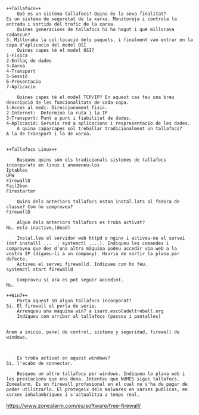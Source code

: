 
    ++Tallafocs++
        Què es un sistema tallafocs? Quina és la seva finalitat?
	Es un sistema de seguretat de la xarxa. Monitoreja i controla la entrada i sortida del trafic de la xarxa.
        Quines generacions de tallafocs hi ha hagut i què millorava cadascun?
	3. Milloraba la col·locació dels paquets, i finalment van entrar en la capa d'aplicacio del model OSI
        Quines capes té el model OSI?
	1-Fisica
	2-Enllaç de dades
	3-Xarxa
	4-Transport
	5-Sessió
	6-Presentacio
	7-Aplicacio
	
        Quines capes té el model TCP/IP? En aquest cas feu una breu descripció de les funcionalitats de cada capa.
	1-Acces al medi: Direccionament fisic.
	2-Internet:  Determina la ruta i la IP
	3-Transport: Punt a punt i fiabilitat de dades.
	4-Aplicació: Serveis red a aplicacions i respresentacio de les dades.
        A quina capa/capes sol treballar tradicionalment un tallafocs?
	A la de transport i la de xarxa.


    ++Tallafocs Linux++
    
        Busqueu quins són els tradicionals sistemes de tallafocs incorporats en linux i anomeneu-los
	Iptables
	UFW
	FirewallD
	Fail2ban
	Firestarter
	
        Quins dels anteriors tallafocs estan instal.lats al fedora de classe? Com ho comproveu?
	FirewallD

        Algun dels anteriors tallafocs es troba activat?
	No, esta inactive,(dead)

        Instal.leu el servidor web httpd o nginx i activeu-ne el servei (dnf installl ...  ; systemctl ....). Indiqueu les comandes i comproveu que des d'una altra màquina podeu accedir via web a la vostra IP (digueu-li a un company). Hauria de sortir la plana per defecte.
        Activeu el servei firewalld. Indiqueu com ho feu.
	systemctl start firewalld

        Comproveu si ara es pot seguir accedint.
	No. 

    ++Win7++
        Porta aquest SO algun tallafocs incorporat?
	Si. El firewall el porta de serie.
        Arrenqueu una màquina win7 a isard.escoladeltreball.org
        Indiqueu com arribar al tallafocs (passos i pantalles)


	Anem a inicio, panel de control, sistema y seguridad, firewall de windows.
	

	
        Es troba activat en aquest windows?
	Si, l'acabo de connectar.

        Busqueu un altre tallafocs per windows. Indiqueu la plana web i les prestacions que ens dona. Intenteu que NOMÉS sigui tallafocs.
	Zonealarm. Es un firewall profesional en el cual no s'ha de pagar de poder utilitzarlo. El protegeix dels malwares en xarxes publicas, en xarxes inhalambriques i s'actualitza a temps real.

https://www.zonealarm.com/es/software/free-firewall/

